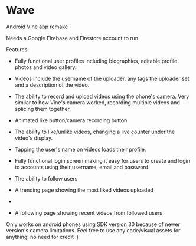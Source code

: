 # Wave
Android Vine app remake

Needs a Google Firebase and Firestore account to run.

Features:

- Fully functional user profiles including biographies, editable profile photos and video gallery.

- Videos include the username of the uploader, any tags the uploader set and a description of the video.

- The ability to record and upload videos using the phone's camera. Very similar to how Vine's camera worked, recording multiple videos and splicing them together.

- Animated like button/camera recording button

- The ability to like/unlike videos, changing a live counter under the video's display.

- Tapping the user's name on videos loads their profile.

- Fully functional login screen making it easy for users to create and login to accounts using their username, email and password.

- The ability to follow users

- A trending page showing the most liked videos uploaded
-
- A following page showing recent videos from followed users

Only works on android phones using SDK version 30 because of newer version's camera limitations.
Feel free to use any code/visual assets for anything! no need for credit :)
